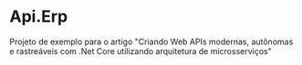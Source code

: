 # Api.Erp
Projeto de exemplo para o artigo "Criando Web APIs modernas, autônomas e rastreáveis com .Net Core utilizando arquitetura de microsserviços"
